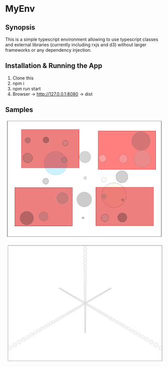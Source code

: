 # MyEnv

## Synopsis

This is a simple typescript environment allowing to use typescript classes and external libraries (currently including rxjs and d3) without larger frameworks or any dependency injection.

## Installation & Running the App

1. Clone this
2. npm i
3. npm run start
4. Browser -> http://127.0.0.1:8080 -> dist

## Samples

![](./Screenshot_01.png "MyEnv")

![](./Screenshot_02.png "MyEnv3D")
